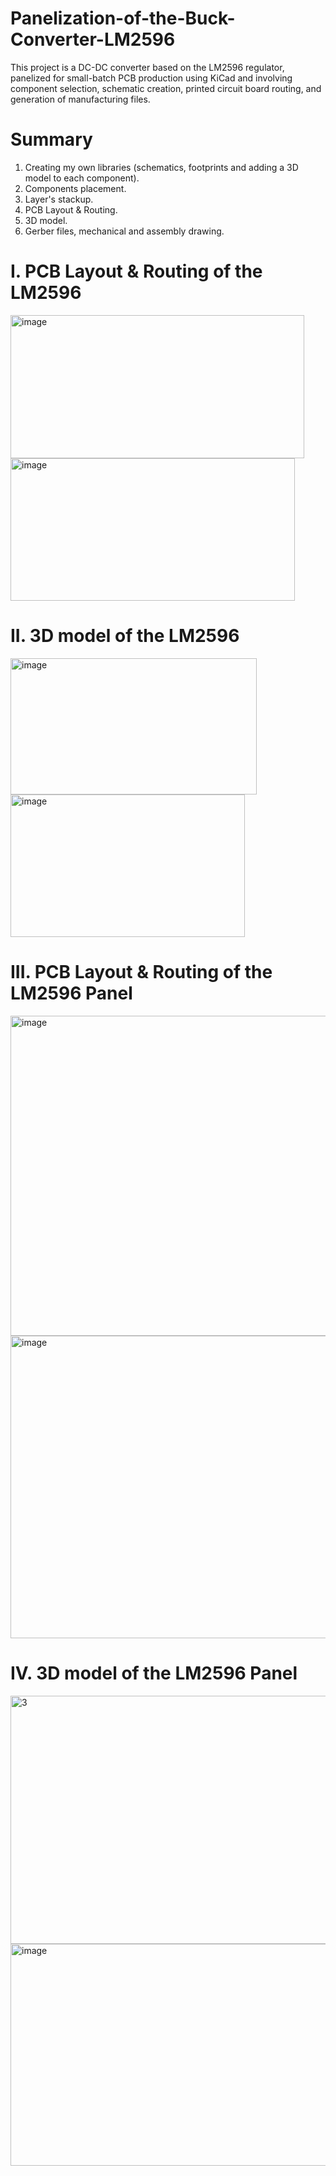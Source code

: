 # Panelization-of-the-Buck-Converter-LM2596
This project is a DC-DC converter based on the LM2596 regulator, panelized for small-batch PCB production using KiCad and involving component selection, schematic creation, printed circuit board routing, and generation of manufacturing files. 
# Summary 
1. Creating my own libraries (schematics, footprints and adding a 3D model to each component).
2. Components placement.
3. Layer's stackup.
4. PCB Layout & Routing.
5. 3D model.
6. Gerber files, mechanical and assembly drawing.

# I. PCB Layout & Routing of the LM2596
<img width="470" height="229" alt="image" src="https://github.com/user-attachments/assets/85b1ce16-46fd-48a7-811f-bc8439ccb6c6" />
<img width="455" height="228" alt="image" src="https://github.com/user-attachments/assets/6b74024f-7aab-47d0-add7-7932f66099bb" />

# II. 3D model of the LM2596
<img width="394" height="218" alt="image" src="https://github.com/user-attachments/assets/1040ad18-720d-4551-bc29-148da45ac26e" />
<img width="375" height="228" alt="image" src="https://github.com/user-attachments/assets/8736acc8-ca0f-46a7-9293-365fa5171f86" />

# III. PCB Layout & Routing of the LM2596 Panel
<img width="958" height="512" alt="image" src="https://github.com/user-attachments/assets/117f2cc5-b713-4766-87fc-69e0aef245e8" />
<img width="953" height="484" alt="image" src="https://github.com/user-attachments/assets/9a238b9a-4bef-4069-abd8-600f42ddc41f" />

# IV. 3D model of the LM2596 Panel
<img width="905" height="397" alt="3" src="https://github.com/user-attachments/assets/72e871e0-b90d-4c2a-baeb-810055ef0b22" />
<img width="561" height="355" alt="image" src="https://github.com/user-attachments/assets/e9a07001-7294-4ae5-9a47-fe87328bf1fa" />




